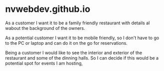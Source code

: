 # nvwebdev.github.io
 As a customer I want it to be a family friendly restaurant with details aI wabout the background of the owners.
 
 As a potential customer I want it to be mobile friendly, so I don't have to go to the PC or laptop and can do it on the go for reservations.

Being a customer I would like to see the interior and exterior of the restaurant and some of the dinning halls. So I can decide if this would be a potential spot for events I am hosting, 
